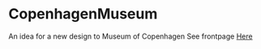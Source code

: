 # CopenhagenMuseum
An idea for a new design to Museum of Copenhagen
See frontpage [Here](https://hansen1992.github.io/CopenhagenMuseum/)
